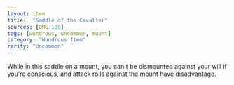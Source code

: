 ```yaml
---
layout: item
title:  "Saddle of the Cavalier"
sources: [DMG.199]
tags: [wondrous, uncommon, mount]
category: "Wondrous Item"
rarity: "Uncommon"
---
```


While in this saddle on a mount, you can't be dismounted against your will if you're conscious, and attack rolls against the mount have disadvantage.